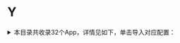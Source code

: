 # Y
<details>
<summary>
本目录共收录32个App，详情见如下，单击导入对应配置：
</summary>

- [Youtube](surge:///install-module?url=https%3A%2F%2Fraw.githubusercontent.com%2FzirawellRule%2FSurge%2FAdblock%2FApp%2FY%2FYoutube%2Fyoutube.sgmodule)
- [一刻相册](surge:///install-module?url=https%3A%2F%2Fraw.githubusercontent.com%2FzirawellRule%2FSurge%2FAdblock%2FApp%2FY%2F%E4%B8%80%E5%88%BB%E7%9B%B8%E5%86%8C%2Fbaidupcs.sgmodule)
- [一号店](surge:///install-module?url=https%3A%2F%2Fraw.githubusercontent.com%2FzirawellRule%2FSurge%2FAdblock%2FApp%2FY%2F%E4%B8%80%E5%8F%B7%E5%BA%97%2Fyhd.sgmodule)
- [一汽大众](surge:///install-module?url=https%3A%2F%2Fraw.githubusercontent.com%2FzirawellRule%2FSurge%2FAdblock%2FApp%2FY%2F%E4%B8%80%E6%B1%BD%E5%A4%A7%E4%BC%97%2Ffawvw.sgmodule)
- [一淘](surge:///install-module?url=https%3A%2F%2Fraw.githubusercontent.com%2FzirawellRule%2FSurge%2FAdblock%2FApp%2FY%2F%E4%B8%80%E6%B7%98%2Fyitao.sgmodule)
- [一点万象](surge:///install-module?url=https%3A%2F%2Fraw.githubusercontent.com%2FzirawellRule%2FSurge%2FAdblock%2FApp%2FY%2F%E4%B8%80%E7%82%B9%E4%B8%87%E8%B1%A1%2Fmixc.sgmodule)
- [一起考教师](surge:///install-module?url=https%3A%2F%2Fraw.githubusercontent.com%2FzirawellRule%2FSurge%2FAdblock%2FApp%2FY%2F%E4%B8%80%E8%B5%B7%E8%80%83%E6%95%99%E5%B8%88%2F17kjs.sgmodule)
- [云闪付](surge:///install-module?url=https%3A%2F%2Fraw.githubusercontent.com%2FzirawellRule%2FSurge%2FAdblock%2FApp%2FY%2F%E4%BA%91%E9%97%AA%E4%BB%98%2Funionpay.sgmodule)
- [云鲸智能](surge:///install-module?url=https%3A%2F%2Fraw.githubusercontent.com%2FzirawellRule%2FSurge%2FAdblock%2FApp%2FY%2F%E4%BA%91%E9%B2%B8%E6%99%BA%E8%83%BD%2Fnarwal.sgmodule)
- [亚马逊](surge:///install-module?url=https%3A%2F%2Fraw.githubusercontent.com%2FzirawellRule%2FSurge%2FAdblock%2FApp%2FY%2F%E4%BA%9A%E9%A9%AC%E9%80%8A%2Famazon.sgmodule)
- [优酷视频](surge:///install-module?url=https%3A%2F%2Fraw.githubusercontent.com%2FzirawellRule%2FSurge%2FAdblock%2FApp%2FY%2F%E4%BC%98%E9%85%B7%E8%A7%86%E9%A2%91%2Fyouku.sgmodule)
- [医考帮](surge:///install-module?url=https%3A%2F%2Fraw.githubusercontent.com%2FzirawellRule%2FSurge%2FAdblock%2FApp%2FY%2F%E5%8C%BB%E8%80%83%E5%B8%AE%2Fyikaobang.sgmodule)
- [印象笔记](surge:///install-module?url=https%3A%2F%2Fraw.githubusercontent.com%2FzirawellRule%2FSurge%2FAdblock%2FApp%2FY%2F%E5%8D%B0%E8%B1%A1%E7%AC%94%E8%AE%B0%2Fyinxiang.sgmodule)
- [友邦友享](surge:///install-module?url=https%3A%2F%2Fraw.githubusercontent.com%2FzirawellRule%2FSurge%2FAdblock%2FApp%2FY%2F%E5%8F%8B%E9%82%A6%E5%8F%8B%E4%BA%AB%2Faia.sgmodule)
- [友邻优课](surge:///install-module?url=https%3A%2F%2Fraw.githubusercontent.com%2FzirawellRule%2FSurge%2FAdblock%2FApp%2FY%2F%E5%8F%8B%E9%82%BB%E4%BC%98%E8%AF%BE%2Fylyk.sgmodule)
- [央视频](surge:///install-module?url=https%3A%2F%2Fraw.githubusercontent.com%2FzirawellRule%2FSurge%2FAdblock%2FApp%2FY%2F%E5%A4%AE%E8%A7%86%E9%A2%91%2Fcmgadx.sgmodule)
- [悠洗](surge:///install-module?url=https%3A%2F%2Fraw.githubusercontent.com%2FzirawellRule%2FSurge%2FAdblock%2FApp%2FY%2F%E6%82%A0%E6%B4%97%2Fulife.sgmodule)
- [易捷加油](surge:///install-module?url=https%3A%2F%2Fraw.githubusercontent.com%2FzirawellRule%2FSurge%2FAdblock%2FApp%2FY%2F%E6%98%93%E6%8D%B7%E5%8A%A0%E6%B2%B9%2Fejoy.sgmodule)
- [易校园](surge:///install-module?url=https%3A%2F%2Fraw.githubusercontent.com%2FzirawellRule%2FSurge%2FAdblock%2FApp%2FY%2F%E6%98%93%E6%A0%A1%E5%9B%AD%2Fyixiaoyuan.sgmodule)
- [易车](surge:///install-module?url=https%3A%2F%2Fraw.githubusercontent.com%2FzirawellRule%2FSurge%2FAdblock%2FApp%2FY%2F%E6%98%93%E8%BD%A6%2Fyiche.sgmodule)
- [映客直播](surge:///install-module?url=https%3A%2F%2Fraw.githubusercontent.com%2FzirawellRule%2FSurge%2FAdblock%2FApp%2FY%2F%E6%98%A0%E5%AE%A2%E7%9B%B4%E6%92%AD%2Finke.sgmodule)
- [曜影医疗](surge:///install-module?url=https%3A%2F%2Fraw.githubusercontent.com%2FzirawellRule%2FSurge%2FAdblock%2FApp%2FY%2F%E6%9B%9C%E5%BD%B1%E5%8C%BB%E7%96%97%2Fyaoying.sgmodule)
- [永安行](surge:///install-module?url=https%3A%2F%2Fraw.githubusercontent.com%2FzirawellRule%2FSurge%2FAdblock%2FApp%2FY%2F%E6%B0%B8%E5%AE%89%E8%A1%8C%2Fyouonbike.sgmodule)
- [永辉生活](surge:///install-module?url=https%3A%2F%2Fraw.githubusercontent.com%2FzirawellRule%2FSurge%2FAdblock%2FApp%2FY%2F%E6%B0%B8%E8%BE%89%E7%94%9F%E6%B4%BB%2Fyonghui.sgmodule)
- [猿辅导](surge:///install-module?url=https%3A%2F%2Fraw.githubusercontent.com%2FzirawellRule%2FSurge%2FAdblock%2FApp%2FY%2F%E7%8C%BF%E8%BE%85%E5%AF%BC%2Fyuanfudao.sgmodule)
- [盈寶證券](surge:///install-module?url=https%3A%2F%2Fraw.githubusercontent.com%2FzirawellRule%2FSurge%2FAdblock%2FApp%2FY%2F%E7%9B%88%E5%AF%B6%E8%AD%89%E5%88%B8%2Fwinbull.sgmodule)
- [育之有道](surge:///install-module?url=https%3A%2F%2Fraw.githubusercontent.com%2FzirawellRule%2FSurge%2FAdblock%2FApp%2FY%2F%E8%82%B2%E4%B9%8B%E6%9C%89%E9%81%93%2Fhydlight.sgmodule)
- [艺龙旅行](surge:///install-module?url=https%3A%2F%2Fraw.githubusercontent.com%2FzirawellRule%2FSurge%2FAdblock%2FApp%2FY%2F%E8%89%BA%E9%BE%99%E6%97%85%E8%A1%8C%2Felong.sgmodule)
- [萤石云视频](surge:///install-module?url=https%3A%2F%2Fraw.githubusercontent.com%2FzirawellRule%2FSurge%2FAdblock%2FApp%2FY%2F%E8%90%A4%E7%9F%B3%E4%BA%91%E8%A7%86%E9%A2%91%2Fys7.sgmodule)
- [邮储信用卡](surge:///install-module?url=https%3A%2F%2Fraw.githubusercontent.com%2FzirawellRule%2FSurge%2FAdblock%2FApp%2FY%2F%E9%82%AE%E5%82%A8%E4%BF%A1%E7%94%A8%E5%8D%A1%2Fpsbc.sgmodule)
- [银盛小Y管家](surge:///install-module?url=https%3A%2F%2Fraw.githubusercontent.com%2FzirawellRule%2FSurge%2FAdblock%2FApp%2FY%2F%E9%93%B6%E7%9B%9B%E5%B0%8FY%E7%AE%A1%E5%AE%B6%2Fysxygj.sgmodule)
- [银盛通](surge:///install-module?url=https%3A%2F%2Fraw.githubusercontent.com%2FzirawellRule%2FSurge%2FAdblock%2FApp%2FY%2F%E9%93%B6%E7%9B%9B%E9%80%9A%2Fysepay.sgmodule)

</details>